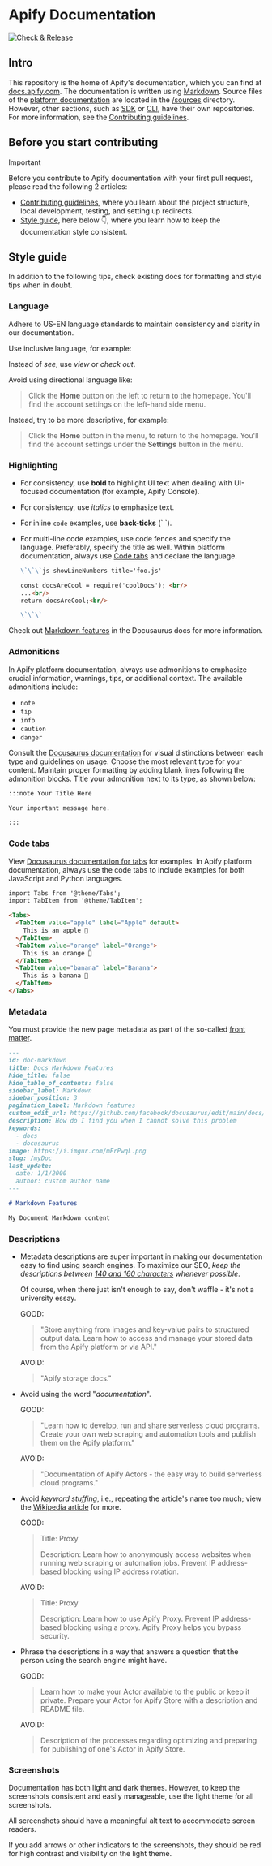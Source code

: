 # Apify Documentation

[![Check & Release](https://github.com/apify/apify-docs/actions/workflows/test.yaml/badge.svg)](https://github.com/apify/apify-docs/actions/workflows/test.yaml)

## Intro

This repository is the home of Apify's documentation, which you can find at [docs.apify.com](https://docs.apify.com/). The documentation is written using [Markdown](https://github.com/adam-p/markdown-here/wiki/Markdown-Cheatsheet). Source files of the [platform documentation](https://docs.apify.com/platform) are located in the [/sources](https://github.com/apify/apify-docs/tree/master/sources) directory. However, other sections, such as [SDK](https://docs.apify.com/sdk) or [CLI](https://docs.apify.com/cli), have their own repositories. For more information, see the [Contributing guidelines](./CONTRIBUTING.md).

## Before you start contributing

> [!IMPORTANT]
> Before you contribute to Apify documentation with your first pull request, please read the following 2 articles:
>
> - [Contributing guidelines](CONTRIBUTING.md), where you learn about the project structure, local development, testing, and setting up redirects.
> - [Style guide](#style-guide), here below 👇, where you learn how to keep the documentation style consistent.

## Style guide

In addition to the following tips, check existing docs for formatting and style tips when in doubt.

### Language

Adhere to US-EN language standards to maintain consistency and clarity in our documentation.

Use inclusive language, for example:

Instead of _see_, use _view_ or _check out_.

Avoid using directional language like:

> Click the **Home** button on the left to return to the homepage.
> You'll find the account settings on the left-hand side menu.

Instead, try to be more descriptive, for example:

> Click the **Home** button in the menu, to return to the homepage.
> You'll find the account settings under the **Settings** button in the menu.

### Highlighting

- For consistency, use **bold** to highlight UI text when dealing with UI-focused documentation (for example, Apify Console).
- For consistency, use _italics_ to emphasize text.
- For inline `code` examples, use **back-ticks** (\` \`).
- For multi-line code examples, use code fences and specify the language. Preferably, specify the title as well. Within platform documentation, always use [Code tabs](README.md#code-tabs) and declare the language.

  ```markdown
  \`\`\`js showLineNumbers title='foo.js'

  const docsAreCool = require('coolDocs'); <br/>
  ...<br/>
  return docsAreCool;<br/>

  \`\`\`
  ```

Check out [Markdown features](https://docusaurus.io/docs/markdown-features) in the Docusaurus docs for more information.

### Admonitions

In Apify platform documentation, always use admonitions to emphasize crucial information, warnings, tips, or additional context. The available admonitions include:

- `note`
- `tip`
- `info`
- `caution`
- `danger`

Consult the [Docusaurus documentation](https://docusaurus.io/docs/2.x/markdown-features/admonitions) for visual distinctions between each type and guidelines on usage. Choose the most relevant type for your content. Maintain proper formatting by adding blank lines following the admonition blocks. Title your admonition next to its type, as shown below:

```markdown
:::note Your Title Here

Your important message here.

:::
```

### Code tabs

View [Docusaurus documentation for tabs](https://docusaurus.io/docs/markdown-features/tabs) for examples. In Apify platform documentation, always use the code tabs to include examples for both JavaScript and Python languages.

```markdown
import Tabs from '@theme/Tabs';
import TabItem from '@theme/TabItem';

<Tabs>
  <TabItem value="apple" label="Apple" default>
    This is an apple 🍎
  </TabItem>
  <TabItem value="orange" label="Orange">
    This is an orange 🍊
  </TabItem>
  <TabItem value="banana" label="Banana">
    This is a banana 🍌
  </TabItem>
</Tabs>
```

### Metadata

You must provide the new page metadata as part of the so-called [front matter](https://docusaurus.io/docs/api/plugins/@docusaurus/plugin-content-docs#markdown-front-matter).

```markdown
---
id: doc-markdown
title: Docs Markdown Features
hide_title: false
hide_table_of_contents: false
sidebar_label: Markdown
sidebar_position: 3
pagination_label: Markdown features
custom_edit_url: https://github.com/facebook/docusaurus/edit/main/docs/api-doc-markdown.md
description: How do I find you when I cannot solve this problem
keywords:
  - docs
  - docusaurus
image: https://i.imgur.com/mErPwqL.png
slug: /myDoc
last_update:
  date: 1/1/2000
  author: custom author name
---

# Markdown Features

My Document Markdown content
```

### Descriptions

- Metadata descriptions are super important in making our documentation easy to find using search engines. To maximize our SEO, _keep the descriptions between [140 and 160 characters](https://www.google.com/url?sa=t&rct=j&q=&esrc=s&source=web&cd=&cad=rja&uact=8&ved=2ahUKEwigg6Og56brAhUNi1wKHULsAHEQFjAGegQIDBAG&url=https%3A%2F%2Fmoz.com%2Flearn%2Fseo%2Fmeta-description&usg=AOvVaw3L26bXhHZTd0wYDM_5xtJ9) whenever possible_.

    Of course, when there just isn't enough to say, don't waffle - it's not a university essay.

    GOOD:

    > "Store anything from images and key-value pairs to structured output data. Learn how to access and manage your stored data from the Apify platform or via API."

    AVOID:

    > "Apify storage docs."

- Avoid using the word "_documentation_".

    GOOD:

    > "Learn how to develop, run and share serverless cloud programs. Create your own web scraping and automation tools and publish them on the Apify platform."

    AVOID:

    > "Documentation of Apify Actors - the easy way to build serverless cloud programs."

- Avoid _keyword stuffing_, i.e., repeating the article's name too much; view the [Wikipedia article](https://en.wikipedia.org/wiki/Keyword_stuffing) for more.

    GOOD:

    > Title: Proxy
    >
    > Description: Learn how to anonymously access websites when running web scraping or automation jobs. Prevent IP address-based blocking using IP address rotation.

    AVOID:

    > Title: Proxy
    >
    > Description: Learn how to use Apify Proxy. Prevent IP address-based blocking using a proxy. Apify Proxy helps you bypass security.

- Phrase the descriptions in a way that answers a question that the person using the search engine might have.

    GOOD:

    > Learn how to make your Actor available to the public or keep it private. Prepare your Actor for Apify Store with a description and README file.

    AVOID:

    > Description of the processes regarding optimizing and preparing for publishing of one's Actor in Apify Store.

### Screenshots

Documentation has both light and dark themes. However, to keep the screenshots consistent and easily manageable, use the light theme for all screenshots.

All screenshots should have a meaningful alt text to accommodate screen readers.

If you add arrows or other indicators to the screenshots, they should be red for high contrast and visibility on the light theme.
